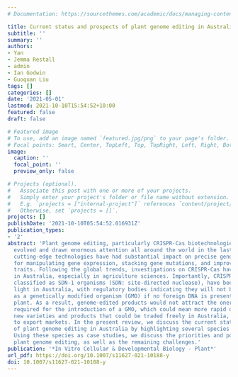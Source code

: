 ```yaml
---
# Documentation: https://sourcethemes.com/academic/docs/managing-content/

title: Current status and prospects of plant genome editing in Australia
subtitle: ''
summary: ''
authors:
- Yan
- Jemma Restall
- admin
- Ian Godwin
- Guoquan Liu
tags: []
categories: []
date: '2021-05-01'
lastmod: 2021-10-10T15:54:52+10:00
featured: false
draft: false

# Featured image
# To use, add an image named `featured.jpg/png` to your page's folder.
# Focal points: Smart, Center, TopLeft, Top, TopRight, Left, Right, BottomLeft, Bottom, BottomRight.
image:
  caption: ''
  focal_point: ''
  preview_only: false

# Projects (optional).
#   Associate this post with one or more of your projects.
#   Simply enter your project's folder or file name without extension.
#   E.g. `projects = ["internal-project"]` references `content/project/deep-learning/index.md`.
#   Otherwise, set `projects = []`.
projects: []
publishDate: '2021-10-10T05:54:52.016931Z'
publication_types:
- '2'
abstract: 'Plant genome editing, particularly CRISPR-Cas biotechnologies, has rapidly
  evolved and drawn enormous attention all around the world in the last decade. The
  cutting-edge technologies have had substantial impact on precise genome editing
  for manipulating gene expression, stacking gene mutations, and improving crop agronomic
  traits. Following the global trends, investigations on CRISPR-Cas have been thriving
  in Australia, especially in agriculture sciences. Importantly, CRISPR-edited plants,
  classified as SDN-1 organisms (SDN: site-directed nuclease), have been given a green
  light in Australia, with regulatory bodies indicating they will not be classified
  as a genetically modified organism (GMO) if no foreign DNA is present in an edited
  plant. As a result, genome-edited products would not attract the onerous regulation
  required for the introduction of a GMO, which could mean more rapid deployment of
  new varieties and products that could be traded freely in Australia, and potentially
  to export markets. In the present review, we discuss the current status and prospects
  of plant genome editing in Australia by highlighting several species of interest.
  Using these species as case studies, we discuss the priorities and potential of
  plant genome editing, as well as the remaining challenges.'
publication: '*In Vitro Cellular & Developmental Biology - Plant*'
url_pdf: https://doi.org/10.1007/s11627-021-10188-y
doi: 10.1007/s11627-021-10188-y
---
```

